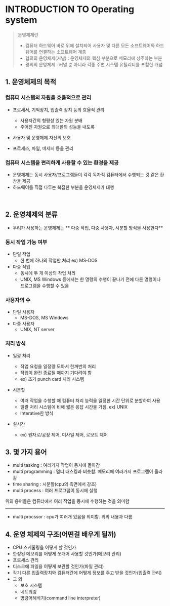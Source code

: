 # INTRODUCTION TO Operating system
> 운영체제란
> - 컴퓨터 하드웨어 바로 위에 설치되어 사용자 및 다른 모든 소프트웨어와 하드웨어를 연결하는 소프트웨어 계층
> - 협의의 운영체제(커널) : 운영체제의 핵심 부분으로 메모리에 상주하는 부분
> - 광의의 운영체제 : 커널 뿐 아니라 각종 주변 시스템 유틸리티를 포함한 개념
 
 ## 1. 운영체제의 목적
 ### 컴퓨터 시스템의 자원을 효율적으로 관리
 
 - 프로세서, 기억장치, 입출력 장치 등의 효율적 관리
   - 사용자간의 형평성 있는 자원 분배
   - 주어진 자원으로 최대한의 성능을 내도록
   
 - 사용자 및 운영체제 자신의 보호
 - 프로세스, 파일, 메세지 등을 관리

### 컴퓨터 시스템을 편리하게 사용할 수 있는 환경을 제공
 - 운영체제는 동시 사용자/프로그램들이 각각 독자적 컴퓨터에서 수행되는 것 같은 환상을 제공
 - 하드웨어를 직접 다루는 복잡한 부분을 운영체제가 대행

&nbsp;

## 2. 운영체제의 분류
- 우리가 사용하는 운영체제는 ** 다중 작업, 다중 사용자, 시분할 방식을 사용한다**

### 동시 작업 가능 여부
 - 단일 작업
   - 한 번에 하나의 작업만 처리 ex) MS-DOS
 - 다중 작업
   - 동시에 두 개 이상의 작업 처리
   - UNIX, MS Windows 등에서는 한 명령의 수행이 끝나기 전에 다른 명령이나 프로그램을 수행할 수 있음

### 사용자의 수
 - 단일 사용자
   - MS-DOS, MS Windows
 - 다중 사용자
   - UNIX, NT server
   
### 처리 방식
 - 일괄 처리
 
   - 작업 요청을 일정량 모아서 한꺼번의 처리
   - 작업이 완전 종료될 때까지 기다려야 함
   - ex) 초기 punch card 처리 시스템
   
 - 시분할
   - 여러 작업을 수행할 때 컴퓨터 처리 능력을 일정한 시간 단위로 분할하여 사용
   - 일괄 처리 시스템에 비해 짧은 응답 시간을 가짐. ex) UNIX
   - Interative한 방식
 - 실시간
   - ex) 원자로/공장 제어, 미사일 제어, 로보트 제어
   
## 3. 몇 가지 용어
- multi tasking : 여러가지 작업이 동시에 돌아감
- multi programming : 멀티 태스킹과 비슷함. 메모리에 여러가지 프로그램이 올라감
- time sharing : 시분할(cpu의 측면에서 강조)
- multi process : 여러 프로그램이 동시에 실행

위의 용어들은 컴퓨터에서 여러 작업을 동시에 수행하는 것을 의미함

---

- multi procssor : cpu가 여러개 있음을 의미함. 위의 내용과 다름
 
 
## 4. 운영 체제의 구조(어떤걸 배우게 될까)
- CPU 스케줄링을 어떻게 할 것인가
- 한정된 메모리를 어떻게 쪼개어 사용할 것인가(메모리 관리)
- 프로세스 관리
- 디스크에 파일을 어떻게 보관할 것인가(파일 관리)
- 각기 다른 입출력장치와 컴퓨터간에 어떻게 정보를 주고 받을 것인가(입출력 관리)
- 그 외
  - 보호 시스템
  - 네트워킹
  - 명령어해석기(command line interpreter)
